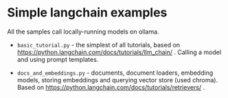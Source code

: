 # Simple langchain examples

All the samples call locally-running models on ollama.

- `basic_tutorial.py` - the simplest of all tutorials, based on https://python.langchain.com/docs/tutorials/llm_chain/ . Calling a model and using prompt templates.

- `docs_and_embeddings.py` - documents, document loaders, embedding models, storing embeddings and querying vector store (used chroma). Based on https://python.langchain.com/docs/tutorials/retrievers/ .